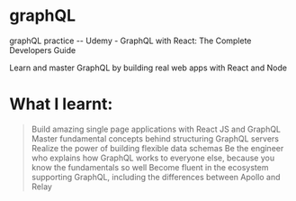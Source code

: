 # graphQL
graphQL practice -- Udemy - GraphQL with React: The Complete Developers Guide

Learn and master GraphQL by building real web apps with React and Node

# What I learnt:
> Build amazing single page applications with React JS and GraphQL
> Master fundamental concepts behind structuring GraphQL servers
> Realize the power of building flexible data schemas
> Be the engineer who explains how GraphQL works to everyone else, because you know the fundamentals so well
> Become fluent in the ecosystem supporting GraphQL, including the differences between Apollo and Relay
